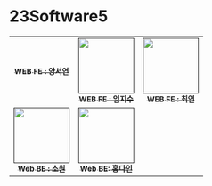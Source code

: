 # 23Software5




<table>
  <tbody>
    <tr>
      <td align="center"><a href=""><img src="width="100px;" alt=""/><br /><sub><b>WEB FE : 양서연</b></sub></a><br /></td>
      <td align="center"><a href=""><img src="" width="100px;" alt=""/><br /><sub><b>WEB FE : 임지수</b></sub></a><br /></td>
      <td align="center"><a href=""><img src="" width="100px;" alt=""/><br /><sub><b>WEB FE : 최연</b></sub></a><br /></td>
     <tr/>
      <td align="center"><a href=""><img src="" width="100px;" alt=""/><br /><sub><b>Web BE : 소원</b></sub></a><br /></td>
      <td align="center"><a href=""><img src="" width="100px;" alt=""/><br /><sub><b>Web BE: 홍다인</b></sub></a><br /></td>
    </tr>
  </tbody>
</table>

